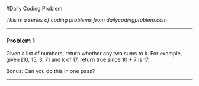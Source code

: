 #Daily Coding Problem

*This is a series of coding problems from dailycodingproblem.com*

---
### **Problem 1**
Given a list of numbers, return whether any two sums to k. For example, given [10, 15, 3, 7] and k of 17, return true since 10 + 7 is 17.

Bonus: Can you do this in one pass?

---